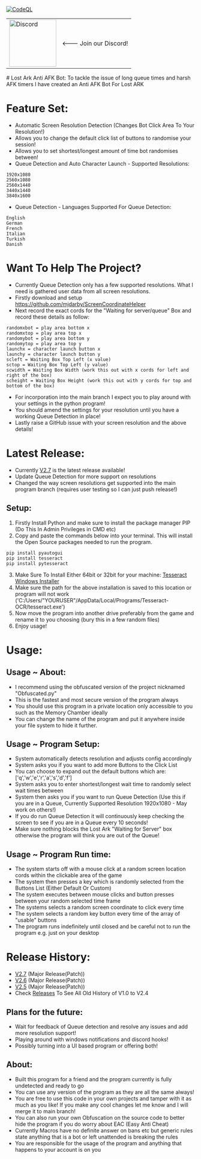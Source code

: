 [![CodeQL](https://github.com/InfamyStudio/lostArkAntiAFKBot/actions/workflows/codeql-analysis.yml/badge.svg)](https://github.com/InfamyStudio/lostArkAntiAFKBot/actions/workflows/codeql-analysis.yml)
<br>
<table>
    <tr>
        <td><a href="https://discord.com/invite/A6JcaD4VvP"><img src="https://edent.github.io/SuperTinyIcons/images/svg/discord.svg" width="125" title="Discord" /></a></td>
        <td><p><--- Join our Discord!</p></td>
    </tr>
</table>
# Lost Ark Anti AFK Bot:
To tackle the issue of long queue times and harsh AFK timers I have created an Anti AFK Bot For Lost ARK

# Feature Set:
- Automatic Screen Resolution Detection (Changes Bot Click Area To Your Resolution!)
- Allows you to change the default click list of buttons to randomise your session!
- Allows you to set shortest/longest amount of time bot randomises between!
- Queue Detection and Auto Character Launch - Supported Resolutions:
```
1920x1080
2560x1080
2560x1440
3440x1440
3840x1600
```
- Queue Detection - Languages Supported For Queue Detection: 
```
English
German
French
Italian
Turkish
Danish
```

# Want To Help The Project?
- Currently Queue Detection only has a few supported resolutions. What I need is gathered user data from all screen resolutions.
- Firstly download and setup https://github.com/mjdarby/ScreenCoordinateHelper
- Next record the exact cords for the "Waiting for server/queue" Box and record these details as follow:
```
randomxbot = play area bottom x
randomxtop = play area top x
randomybot = play area bottom y
randomytop = play area top y
launchx = character launch button x
launchy = character launch button y
scleft = Waiting Box Top Left (x value)
sctop = Waiting Box Top Left (y value)
scwidth = Waiting Box Width (work this out with x cords for left and right of the box)
scheight = Waiting Box Height (work this out with y cords for top and bottom of the box)
```
- For incorporation into the main branch I expect you to play around with your settings in the python program!
- You should amend the settings for your resolution until you have a working Queue Detection in place!
- Lastly raise a GitHub issue with your screen resolution and the above details!

# Latest Release:
- Currently [V2.7](https://github.com/InfamyStudio/lostArkAntiAFKBot/releases/tag/V2.7) is the latest release available!
- Update Queue Detection for more support on resolutions
- Changed the way screen resolutions get supported into the main program branch (requires user testing so I can just push release!)

## Setup:
1) Firstly Install Python and make sure to install the package manager PIP (Do This In Admin Privileges in CMD etc)
2) Copy and paste the commands below into your terminal. This will install the Open Source packages needed to run the program.
```
pip install pyautogui
pip install tesseract
pip install pytesseract
```
3) Make Sure To Install Either 64bit or 32bit for your machine: [Tesseract Windows Installer](https://github.com/UB-Mannheim/tesseract/wiki)
4) Make sure the path for the above installation is saved to this location or program will not work ('C:/Users/"YOURUSER"/AppData/Local/Programs/Tesseract-OCR/tesseract.exe')
5) Now move the program into another drive preferably from the game and rename it to you choosing (bury this in a few random files)
6) Enjoy usage!

# Usage:
## Usage ~ About:
- I recommend using the obfuscated version of the project nicknamed "Obfuscated.py"
- This is the fastest and most secure version of the program always
- You should use this program in a private location only accessible to you such as the Memory Chamber ideally
- You can change the name of the program and put it anywhere inside your file system to hide it further.
## Usage ~ Program Setup:
- System automatically detects resolution and adjusts config accordingly
- System asks you if you want to add more Buttons to the Click List
- You can choose to expand out the default buttons which are: ['q','w','e','r','a','s','d','f']
- System asks you to enter shortest/longest wait time to randomly select wait times between
- System then asks you if you want to run Queue Detection (Use this if you are in a Queue, Currently Supported Resolution 1920x1080 - May work on others!)
- If you do run Queue Detection it will continuously keep checking the screen to see if you are in a Queue every 10 seconds!
- Make sure nothing blocks the Lost Ark "Waiting for Server" box otherwise the program will think you are out of the Queue!
## Usage ~ Program Run time:
- The system starts off with a mouse click at a random screen location cords within the clickable area of the game
- The system then presses a key which is randomly selected from the Buttons List (Either Default Or Custom)
- The system executes between mouse clicks and button presses between your random selected time frame
- The systems selects a random screen coordinate to click every time
- The system selects a random key button every time of the array of "usable" buttons
- The program runs indefinitely until closed and be careful not to run the program e.g. just on your desktop

# Release History:
- [V2.7](https://github.com/InfamyStudio/lostArkAntiAFKBot/releases/tag/V2.7) (Major Release(Patch))
- [V2.6](https://github.com/InfamyStudio/lostArkAntiAFKBot/releases/tag/V2.6) (Major Release(Patch))
- [V2.5](https://github.com/InfamyStudio/lostArkAntiAFKBot/releases/tag/V2.5) (Major Release(Patch))
- Check [Releases](https://github.com/InfamyStudio/lostArkAntiAFKBot/releases) To See All Old History of V1.0 to V2.4

## Plans for the future:
- Wait for feedback of Queue detection and resolve any issues and add more resolution support!
- Playing around with windows notifications and discord hooks!
- Possibly turning into a UI based program or offering both!

## About:
- Built this program for a friend and the program currently is fully undetected and ready to go
- You can use any version of the program as they are all the same always!
- You are free to use this code in your own projects and tamper with it as much as you like! If you make any cool changes let me know and I will merge it to main branch!
- You can also run your own Obfuscation on the source code to better hide the program if you do worry about EAC (Easy Anti Cheat)
- Currently Macros have no definite answer on bans etc but generic rules state anything that is a bot or left unattended is breaking the rules
- You are responsible for the usage of the program and anything that happens to your account is on you

